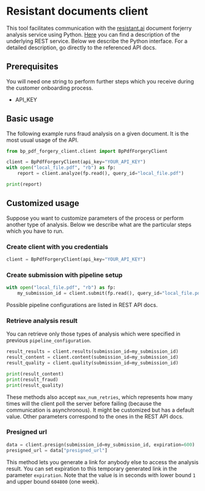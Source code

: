 # Resistant documents client

This tool facilitates communication with the [resistant.ai](https://resistant.ai/products/documents/) document forjerry analysis service using
Python. [Here](https://pdf.resistant.ai/docs/v1.html) you can find a description of the underlying REST service. Below we describe the Python
interface. For a detailed description, go directly to the referenced API docs.

## Prerequisites

You will need one string to perform further steps which you receive during the customer onboarding process.

- API_KEY

## Basic usage

The following example runs fraud analysis on a given document. It is the most usual usage of the API.

```python
from bp_pdf_forgery_client.client import BpPdfForgeryClient

client = BpPdfForgeryClient(api_key="YOUR_API_KEY")
with open("local_file.pdf", "rb") as fp:
    report = client.analyze(fp.read(), query_id="local_file.pdf")

print(report)
``` 

## Customized usage

Suppose you want to customize parameters of the process or perform another type of analysis. Below we describe what are the particular steps which you
have to run.

### Create client with you credentials

```python
client = BpPdfForgeryClient(api_key="YOUR_API_KEY")
```

### Create submission with pipeline setup

```python
with open("local_file.pdf", "rb") as fp:
    my_submission_id = client.submit(fp.read(), query_id="local_file.pdf", pipeline_configuration="CONTENT_AFTER_FRAUD_AFTER_QUALITY")
```

Possible pipeline configurations are listed in REST API docs.
### Retrieve analysis result
You can retrieve only those types of analysis which were specified in previous `pipeline_configuration`.

```python
result_results = client.results(submission_id=my_submission_id)
result_content = client.content(submission_id=my_submission_id)
result_quality = client.quality(submission_id=my_submission_id)

print(result_content)
print(result_fraud)
print(result_quality)
```
These methods also accept `max_num_retries`, which represents how many times will the client poll the server before failing (because the communication is asynchronous). It might be customized but has a default
value. Other parameters correspond to the ones in the REST API docs.

### Presigned url
```python
data = client.presign(submission_id=my_submission_id, expiration=600)
presigned_url = data["presigned_url"]
```
This method lets you generate a link for anybody else to access the analysis result. You can set expiration to this temporary generated link in the parameter `expiration`. Note that the value is in seconds with lower bound `1` and upper bound `604800` (one week).
